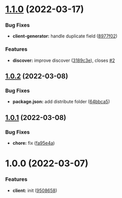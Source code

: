 # [1.1.0](https://github.com/catchfashion/ssg-rest-client-nodejs/compare/v1.0.2...v1.1.0) (2022-03-17)


### Bug Fixes

* **client-generator:** handle duplicate field ([8977f02](https://github.com/catchfashion/ssg-rest-client-nodejs/commit/8977f02866ab336e264e2e3e4a7778007c02de5f))


### Features

* **discover:** improve discover ([3189c3e](https://github.com/catchfashion/ssg-rest-client-nodejs/commit/3189c3e0e64edfff22ae44d3dd62328cda576d71)), closes [#2](https://github.com/catchfashion/ssg-rest-client-nodejs/issues/2)

## [1.0.2](https://github.com/catchfashion/ssg-rest-client-nodejs/compare/v1.0.1...v1.0.2) (2022-03-08)


### Bug Fixes

* **package.json:** add distribute folder ([64bbca5](https://github.com/catchfashion/ssg-rest-client-nodejs/commit/64bbca5b129f6f6772f69d50d5497695e5d4832f))

## [1.0.1](https://github.com/catchfashion/ssg-rest-client-nodejs/compare/v1.0.0...v1.0.1) (2022-03-08)


### Bug Fixes

* **chore:** fix ([fa95e4a](https://github.com/catchfashion/ssg-rest-client-nodejs/commit/fa95e4a04ef3dbd5a084a2c327a3a1322a36f8ea))

# 1.0.0 (2022-03-07)


### Features

* **client:** init ([9508658](https://github.com/catchfashion/ssg-rest-client-nodejs/commit/9508658c78b95a11a82ccff47d2995db58e36617))
